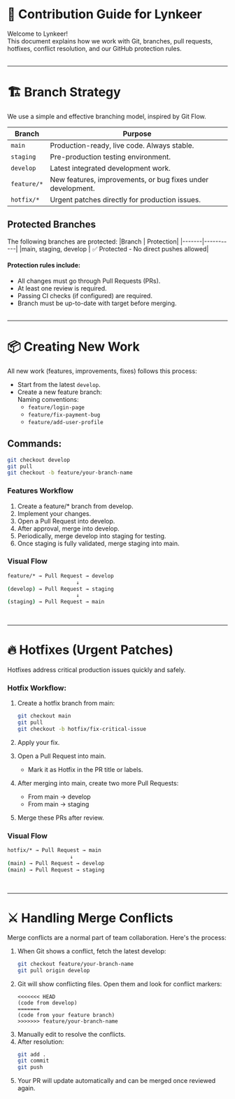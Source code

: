 # 🚀 Contribution Guide for Lynkeer

Welcome to Lynkeer!  
This document explains how we work with Git, branches, pull requests, hotfixes, conflict resolution, and our GitHub protection rules.
<br><br>

---

# 🏗️ Branch Strategy

We use a simple and effective branching model, inspired by Git Flow.

| Branch | Purpose |
|--------|---------|
| `main` | Production-ready, live code. Always stable. |
| `staging` | Pre-production testing environment. |
| `develop` | Latest integrated development work. |
| `feature/*` | New features, improvements, or bug fixes under development. |
| `hotfix/*` | Urgent patches directly for production issues. |

## Protected Branches

The following branches are protected:
|Branch | Protection|
|-------|-----------|
|main, staging, develop | ✅ Protected - No direct pushes allowed|

#### Protection rules include:
- All changes must go through Pull Requests (PRs).
- At least one review is required.
- Passing CI checks (if configured) are required.
- Branch must be up-to-date with target before merging.
<br><br>
---

# 📦 Creating New Work

All new work (features, improvements, fixes) follows this process:

- Start from the latest `develop`.
- Create a new feature branch:  
Naming conventions:
  - `feature/login-page`
  - `feature/fix-payment-bug`
  - `feature/add-user-profile`

## Commands:

```bash
git checkout develop
git pull
git checkout -b feature/your-branch-name
```

### Features Workflow
1. Create a feature/* branch from develop.
2. Implement your changes.
3. Open a Pull Request into develop.
4. After approval, merge into develop.
5. Periodically, merge develop into staging for testing.
6. Once staging is fully validated, merge staging into main.

### Visual Flow
```bash
feature/* → Pull Request → develop
                      ↓
(develop) → Pull Request → staging
                      ↓
(staging) → Pull Request → main
```
<br>

---

# 🔥 Hotfixes (Urgent Patches)

Hotfixes address critical production issues quickly and safely.

### Hotfix Workflow:
1. Create a hotfix branch from main:

    ``` bash
    git checkout main
    git pull
    git checkout -b hotfix/fix-critical-issue
    ```

2. Apply your fix.
3. Open a Pull Request into main.
    - Mark it as Hotfix in the PR title or labels.
4. After merging into main, create two more Pull Requests:
    - From main → develop
    - From main → staging
5. Merge these PRs after review.

### Visual Flow

```bash
hotfix/* → Pull Request → main
                    ↓
(main) → Pull Request → develop
(main) → Pull Request → staging
```
<br>

---

# ⚔️ Handling Merge Conflicts

Merge conflicts are a normal part of team collaboration. Here's the process:

1. When Git shows a conflict, fetch the latest develop:
    ```bash
    git checkout feature/your-branch-name
    git pull origin develop
    ```
2. Git will show conflicting files. Open them and look for conflict markers:
    ```
    <<<<<<< HEAD
    (code from develop)
    =======
    (code from your feature branch)
    >>>>>>> feature/your-branch-name
    ```
3. Manually edit to resolve the conflicts.
4. After resolution:
    ```bash
    git add .
    git commit
    git push
    ```
5. Your PR will update automatically and can be merged once reviewed again.